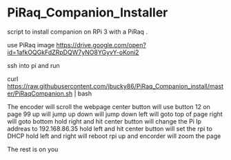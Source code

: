 # PiRaq_Companion_Installer
script to install companion on RPi 3 with a PiRaq . 

use PiRaq image https://drive.google.com/open?id=1afkOQGkFdZRpDQW7yNO8YGyvY-oKoni2

ssh into pi and run 

curl https://raw.githubusercontent.com/jbucky86/PiRaq_Companion_install/master/PiRaqCompanion.sh | bash

The encoder will scroll the webpage
center button will use button 12 on page 99
up will jump up 
down will jump down 
left will goto top of page
right will goto bottom 
hold right and hit center button will change the Pi Ip addreas to 192.168.86.35 
hold left and hit center button will set the rpi to DHCP
hold left and right will reboot rpi
up and encorder will zoom the page

The rest is on you 
